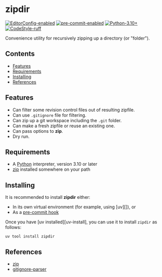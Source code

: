 # zipdir

[![EditorConfig-enabled](https://img.shields.io/badge/EditorConfig-enabled-brightgreen?logo=EditorConfig&logoColor=white)](https://editorconfig.org/)
[![pre-commit-enabled](https://img.shields.io/badge/pre--commit-enabled-brightgreen?logo=pre-commit&logoColor=white)](https://pre-commit.com)
[![Python-3.10+](https://img.shields.io/badge/Python-3.10+-informational?logo=Python&logoColor=white)](https://www.python.org)
[![CodeStyle-ruff](https://img.shields.io/badge/CodeStyle-black-informational)](https://astral.sh/ruff)


Convenience utility for recursively zipping up a directory (or "folder").


[begintoc]: #

## Contents

- [Features](#features)
- [Requirements](#requirements)
- [Installing](#installing)
- [References](#references)

[endtoc]: # (Generated by mark-toc pre-commit hook)


## Features

- Can filter some revision control files out of resulting zipfile.
- Can use `.gitignore` file for filtering.
- Can zip up a git workspace including the `.git` folder.
- Can make a fresh zipfile or reuse an existing one.
- Can pass options to **zip**.
- Dry run.


## Requirements

- A [Python](https://www.python.org/) interpreter, version 3.10 or later
- [zip][] installed somewhere on your path


## Installing

It is recommended to install **zipdir** either:

- In its own virtual environment (for example, using [uv][]), or
- As a [pre-commit hook](#pre-commit-hook)

Once you have [uv installed][uv-install], you can use it to install `zipdir` as follows:

    uv tool install zipdir


## References

- [zip][]
- [gitignore-parser][]


 [gitignore-parser]: https://github.com/mherrmann/gitignore_parser
 [python]: https://www.python.org/
 [zip]: https://infozip.sourceforge.net/Zip.html
